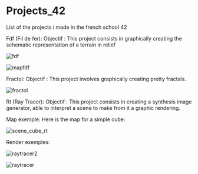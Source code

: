 # Projects_42
List of the projects i made in the french school 42

Fdf (Fil de fer):
Objectif : This project consists in graphically creating the schematic representation of a terrain in relief

![fdf](https://user-images.githubusercontent.com/15171682/37498794-88f8ff10-28c0-11e8-8e35-5891575b9606.JPG)

![mapfdf](https://user-images.githubusercontent.com/15171682/37498901-18774804-28c1-11e8-80dd-2864d2b72aa6.JPG)


Fractol:
Objectif : This project involves graphically creating pretty fractals.

![fractol](https://user-images.githubusercontent.com/15171682/37498907-1e5f7b06-28c1-11e8-85f9-6ccaba5e706c.JPG)

Rt (Ray Tracer):
Objectif : This project consists in creating a synthesis image generator, able to interpret a scene to make from it a graphic rendering.

Map exemple:
Here is the map for a simple cube:

![scene_cube_rt](https://user-images.githubusercontent.com/15171682/37499360-83b72efc-28c3-11e8-94b6-4a9810e815a9.JPG)

Render exemples:

![raytracer2](https://user-images.githubusercontent.com/15171682/37498909-202392ba-28c1-11e8-8494-f49da9a7ea9e.JPG)

![raytracer](https://user-images.githubusercontent.com/15171682/37498912-21cefa46-28c1-11e8-9437-ee2d9382467f.JPG)

